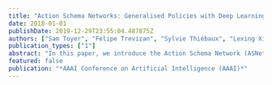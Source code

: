 ```yaml
---
title: "Action Schema Networks: Generalised Policies with Deep Learning"
date: 2018-01-01
publishDate: 2019-12-29T23:55:04.487875Z
authors: ["Sam Toyer", "Felipe Trevizan", "Sylvie Thiébaux", "Lexing Xie"]
publication_types: ["1"]
abstract: "In this paper, we introduce the Action Schema Network (ASNet): a neural network architecture for learning generalised policies for probabilistic planning problems. By mimicking the relational structure of planning problems, ASNets are able to adopt a weight-sharing scheme which allows the network to be applied to any problem from a given planning domain. This allows the cost of training the network to be amortised over all problems in that domain. Further, we propose a training method which balances exploration and supervised training on small problems to produce a policy which remains robust when evaluated on larger problems. In experiments, we show that ASNet's learning capability allows it to significantly outperform traditional non-learning planners in several challenging domains."
featured: false
publication: "*AAAI Conference on Artificial Intelligence (AAAI)*"
---
```


